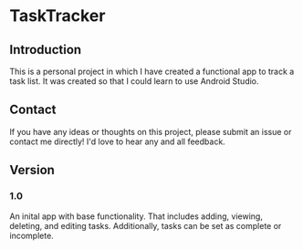 # TaskTracker

## Introduction
This is a personal project in which I have created a functional app to track a task list.
It was created so that I could learn to use Android Studio.

## Contact
If you have any ideas or thoughts on this project, please submit an issue or contact me directly! I'd love to hear any and all feedback.

## Version
### 1.0
An inital app with base functionality.  That includes adding, viewing, deleting, and editing tasks.  Additionally, tasks can be set as complete or incomplete.

